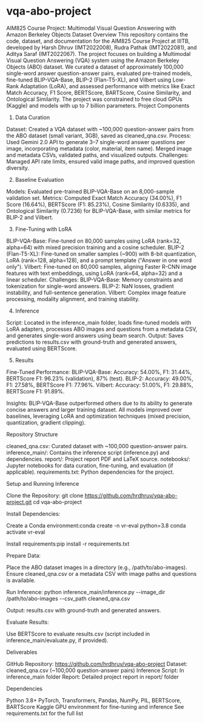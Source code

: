 # vqa-abo-project
AIM825 Course Project: Multimodal Visual Question Answering with Amazon Berkeley Objects Dataset
Overview
This repository contains the code, dataset, and documentation for the AIM825 Course Project at IIITB, developed by Harsh Dhruv (IMT2022008), Rudra Pathak (IMT2022081), and Aditya Saraf (IMT2022067). The project focuses on building a Multimodal Visual Question Answering (VQA) system using the Amazon Berkeley Objects (ABO) dataset. We curated a dataset of approximately 100,000 single-word answer question-answer pairs, evaluated pre-trained models, fine-tuned BLIP-VQA-Base, BLIP-2 (Flan-T5-XL), and Vilbert using Low-Rank Adaptation (LoRA), and assessed performance with metrics like Exact Match Accuracy, F1 Score, BERTScore, BARTScore, Cosine Similarity, and Ontological Similarity. The project was constrained to free cloud GPUs (Kaggle) and models with up to 7 billion parameters.
Project Components
1. Data Curation

Dataset: Created a VQA dataset with ~100,000 question-answer pairs from the ABO dataset (small variant, 3GB), saved as cleaned_qna.csv.
Process: Used Gemini 2.0 API to generate 3–7 single-word answer questions per image, incorporating metadata (color, material, item name). Merged image and metadata CSVs, validated paths, and visualized outputs.
Challenges: Managed API rate limits, ensured valid image paths, and improved question diversity.

2. Baseline Evaluation

Models: Evaluated pre-trained BLIP-VQA-Base on an 8,000-sample validation set.
Metrics: Computed Exact Match Accuracy (34.00%), F1 Score (16.64%), BERTScore (F1: 85.23%), Cosine Similarity (0.6335), and Ontological Similarity (0.7236) for BLIP-VQA-Base, with similar metrics for BLIP-2 and Vilbert.

3. Fine-Tuning with LoRA

BLIP-VQA-Base: Fine-tuned on 80,000 samples using LoRA (rank=32, alpha=64) with mixed precision training and a cosine scheduler.
BLIP-2 (Flan-T5-XL): Fine-tuned on smaller samples (~900) with 8-bit quantization, LoRA (rank=128, alpha=128), and a prompt template ("Answer in one word only").
Vilbert: Fine-tuned on 80,000 samples, aligning Faster R-CNN image features with text embeddings, using LoRA (rank=64, alpha=32) and a linear scheduler.
Challenges:
BLIP-VQA-Base: Memory constraints and tokenization for single-word answers.
BLIP-2: NaN losses, gradient instability, and full-sentence generation.
Vilbert: Complex image feature processing, modality alignment, and training stability.



4. Inference

Script: Located in the inference_main folder, loads fine-tuned models with LoRA adapters, processes ABO images and questions from a metadata CSV, and generates single-word answers using beam search.
Output: Saves predictions to results.csv with ground-truth and generated answers, evaluated using BERTScore.

5. Results

Fine-Tuned Performance:
BLIP-VQA-Base: Accuracy: 54.00%, F1: 31.44%, BERTScore F1: 96.23% (validation), 87% (test).
BLIP-2: Accuracy: 49.00%, F1: 27.58%, BERTScore F1: 77.96%.
Vilbert: Accuracy: 51.00%, F1: 29.88%, BERTScore F1: 91.89%.


Insights: BLIP-VQA-Base outperformed others due to its ability to generate concise answers and larger training dataset. All models improved over baselines, leveraging LoRA and optimization techniques (mixed precision, quantization, gradient clipping).

Repository Structure

cleaned_qna.csv: Curated dataset with ~100,000 question-answer pairs.
inference_main/: Contains the inference script (inference.py) and dependencies.
report/: Project report PDF and LaTeX source.
notebooks/: Jupyter notebooks for data curation, fine-tuning, and evaluation (if applicable).
requirements.txt: Python dependencies for the project.

Setup and Running Inference

Clone the Repository:
git clone https://github.com/hrdhruv/vqa-abo-project.git
cd vqa-abo-project


Install Dependencies:

Create a Conda environment:conda create -n vr-eval python=3.8
conda activate vr-eval


Install requirements:pip install -r requirements.txt




Prepare Data:

Place the ABO dataset images in a directory (e.g., /path/to/abo-images).
Ensure cleaned_qna.csv or a metadata CSV with image paths and questions is available.


Run Inference:
python inference_main/inference.py --image_dir /path/to/abo-images --csv_path cleaned_qna.csv


Output: results.csv with ground-truth and generated answers.


Evaluate Results:

Use BERTScore to evaluate results.csv (script included in inference_main/evaluate.py, if provided).



Deliverables

GitHub Repository: https://github.com/hrdhruv/vqa-abo-project
Dataset: cleaned_qna.csv (~100,000 question-answer pairs)
Inference Script: In inference_main folder
Report: Detailed project report in report/ folder

Dependencies

Python 3.8+
PyTorch, Transformers, Pandas, NumPy, PIL, BERTScore, BARTScore
Kaggle GPU environment for fine-tuning and inference
See requirements.txt for the full list


